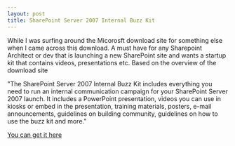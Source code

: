 ```yaml
---
layout: post
title: SharePoint Server 2007 Internal Buzz Kit
---
```



<p>While I was surfing around the Micorosft download site for something else when I came across this download. A must have for any Sharepoint Architect or dev that is launching a new SharePoint site and wants a startup kit that contains videos, presentations etc. Based on the overview of the download site</p>  <p>&quot;The SharePoint Server 2007 Internal Buzz Kit includes everything you need to run an internal communication campaign for your SharePoint Server 2007 launch. It includes a PowerPoint presentation, videos you can use in kiosks or embed in the presentation, training materials, posters, e-mail announcements, guidelines on building community, guidelines on how to use the buzz kit and more.&quot;</p>  <p><a href="http://www.microsoft.com/downloads/details.aspx?familyid=6231f77e-a8d5-43b2-a8d8-a9bb60304505&amp;displaylang=en">You can get it here</a></p>
